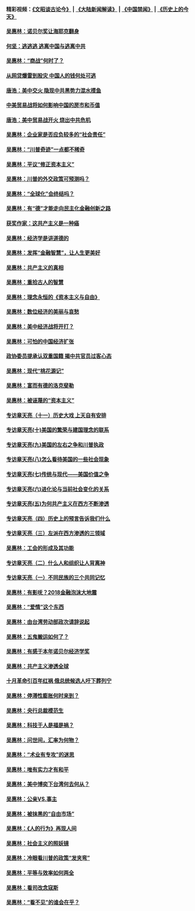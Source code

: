 #### 精彩视频：[《文昭谈古论今》](https://github.com/gfw-breaker/wenzhao/blob/master/README.md?t=12181530) | [《大陆新闻解读》](https://github.com/gfw-breaker/ntdtv-comedy/blob/master/README.md?t=12181530) | [《中国禁闻》](https://github.com/gfw-breaker/ntdtv-news/blob/master/README.md?t=12181530) | [《历史上的今天》](https://github.com/gfw-breaker/today-in-history/blob/master/README.md?t=12181530) 

#### [吴惠林：诺贝尔奖让海耶克翻身](../pages/nsc423/n10890049.md?t=12181530) 

#### [何坚：逃逃逃 逃离中国与逃离中共](../pages/nsc423/n10592891.md?t=12181530) 

#### [吴惠林：“商战”何时了？](../pages/nsc423/n10573558.md?t=12181530) 

#### [从网贷爆雷到股灾 中国人的钱何处可逃](../pages/nsc423/n10572800.md?t=12181530) 

#### [唐浩：美中交火 隐现中共黑势力混水摸鱼](../pages/nsc423/n10544040.md?t=12181530) 

#### [中美贸易战将如何影响中国的房市和币值](../pages/nsc423/n10543697.md?t=12181530) 

#### [唐浩：美中贸易战开火 烧出中共危机](../pages/nsc423/n10540126.md?t=12181530) 

#### [吴惠林：企业家是否应负较多的“社会责任”](../pages/nsc423/n10535022.md?t=12181530) 

#### [吴惠林：“川普奇迹”一点都不稀奇](../pages/nsc423/n10512808.md?t=12181530) 

#### [吴惠林：平议“修正资本主义”](../pages/nsc423/n10495724.md?t=12181530) 

#### [吴惠林：川普的外交政策可预测吗？](../pages/nsc423/n10462387.md?t=12181530) 

#### [吴惠林：“全球化”会终结吗？](../pages/nsc423/n10452838.md?t=12181530) 

#### [吴惠林：有“德”才能走向民主化金融创新之路](../pages/nsc423/n10432292.md?t=12181530) 

#### [获奖作家：这共产主义是一种癌](../pages/nsc423/n10431541.md?t=12181530) 

#### [吴惠林：经济学是讲道德的](../pages/nsc423/n10398014.md?t=12181530) 

#### [吴惠林：发挥“金融智慧”，让人生更美好](../pages/nsc423/n10375019.md?t=12181530) 

#### [吴惠林：共产主义的真相](../pages/nsc423/n10351394.md?t=12181530) 

#### [吴惠林：重拾古人的智慧](../pages/nsc423/n10337691.md?t=12181530) 

#### [吴惠林：理念永恒的《资本主义与自由》](../pages/nsc423/n10316274.md?t=12181530) 

#### [吴惠林：数位经济的美丽与哀愁](../pages/nsc423/n10292946.md?t=12181530) 

#### [吴惠林：美中经济战将开打？](../pages/nsc423/n10258825.md?t=12181530) 

#### [吴惠林：可怕的中国经济扩张](../pages/nsc423/n10219147.md?t=12181530) 

#### [政协委员提承认双重国籍 揭中共官员过客心态](../pages/nsc423/n10208809.md?t=12181530) 

#### [吴惠林：现代“桃花源记”](../pages/nsc423/n10185234.md?t=12181530) 

#### [吴惠林：富而有德的洛克斐勒](../pages/nsc423/n10142264.md?t=12181530) 

#### [吴惠林：被诬蔑的“资本主义”](../pages/nsc423/n10124816.md?t=12181530) 

#### [专访章天亮（十一）历史大戏 上天自有安排](../pages/nsc423/n10094905.md?t=12181530) 

#### [专访章天亮(十)美国的繁荣与建国理念的联系](../pages/nsc423/n10094899.md?t=12181530) 

#### [专访章天亮(九)美国的左右之争和川普执政](../pages/nsc423/n10094889.md?t=12181530) 

#### [专访章天亮(八)怎么看待美国的一些社会现象](../pages/nsc423/n10094857.md?t=12181530) 

#### [专访章天亮(七)传统与现代——美国价值之争](../pages/nsc423/n10093140.md?t=12181530) 

#### [专访章天亮(六)进化论与当前社会变化的关系](../pages/nsc423/n10092036.md?t=12181530) 

#### [专访章天亮(五)为何共产主义在西方不断渗透](../pages/nsc423/n10083620.md?t=12181530) 

#### [专访章天亮（四）历史上的预言告诉我们什么](../pages/nsc423/n10083606.md?t=12181530) 

#### [专访章天亮（三）左派在西方渗透的三领域](../pages/nsc423/n10081115.md?t=12181530) 

#### [吴惠林：工会的形成及其功能](../pages/nsc423/n10080633.md?t=12181530) 

#### [专访章天亮（二）什么人和组织让人背离神](../pages/nsc423/n10076637.md?t=12181530) 

#### [专访章天亮（一）不同民族的三个共同记忆](../pages/nsc423/n10074188.md?t=12181530) 

#### [吴惠林：有影呒？2018金融泡沫大地震](../pages/nsc423/n10040534.md?t=12181530) 

#### [吴惠林：“爱情”这个东西](../pages/nsc423/n10019423.md?t=12181530) 

#### [吴惠林：由台湾劳动部政次请辞说起](../pages/nsc423/n9979679.md?t=12181530) 

#### [吴惠林：五鬼搬运如何了？](../pages/nsc423/n9925338.md?t=12181530) 

#### [吴惠林：有感于本年诺贝尔经济学奖](../pages/nsc423/n9871883.md?t=12181530) 

#### [吴惠林：共产主义渗透全球](../pages/nsc423/n9812748.md?t=12181530) 

#### [十月革命引百年红祸 俄总统候选人吁下葬列宁](../pages/nsc423/n9810182.md?t=12181530) 

#### [吴惠林：停滞性膨胀何时来到？](../pages/nsc423/n9764136.md?t=12181530) 

#### [吴惠林：央行总裁模范生](../pages/nsc423/n9728134.md?t=12181530) 

#### [吴惠林：科技于人是福是祸？](../pages/nsc423/n9672982.md?t=12181530) 

#### [吴惠林：问世间，汇率为何物？](../pages/nsc423/n9621788.md?t=12181530) 

#### [吴惠林：“术业有专攻”的迷思](../pages/nsc423/n9580363.md?t=12181530) 

#### [吴惠林：唯有实力才有和平](../pages/nsc423/n9529599.md?t=12181530) 

#### [吴惠林：美中博奕下台湾何去何从？](../pages/nsc423/n9483598.md?t=12181530) 

#### [吴惠林：公亲VS.事主](../pages/nsc423/n9425637.md?t=12181530) 

#### [吴惠林：被抹黑的“自由市场”](../pages/nsc423/n9351545.md?t=12181530) 

#### [吴惠林：《人的行为》再现人间](../pages/nsc423/n9296339.md?t=12181530) 

#### [吴惠林：社会主义的照妖镜](../pages/nsc423/n9243460.md?t=12181530) 

#### [吴惠林：冷眼看川普的政策“发夹弯”](../pages/nsc423/n9120684.md?t=12181530) 

#### [吴惠林：平等与效率如何两全](../pages/nsc423/n9075430.md?t=12181530) 

#### [吴惠林：看司改念寇斯](../pages/nsc423/n9024915.md?t=12181530) 

#### [吴惠林：“看不见”的谁会在乎？](../pages/nsc423/n8977488.md?t=12181530) 

